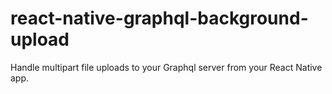 # react-native-graphql-background-upload
Handle multipart file uploads to your Graphql server from your React Native app.
